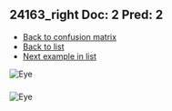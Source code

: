 ## 24163_right Doc: 2 Pred: 2
- [Back to confusion matrix](https://github.com/juliandewit/kaggle_retinopathy/blob/master/matrix.md)
- [Back to list](https://github.com/juliandewit/kaggle_retinopathy/blob/master/lists/22/list.md)
- [Next example in list](https://github.com/juliandewit/kaggle_retinopathy/blob/master/lists/22/24/24221_left.md)

![Eye](https://retinopaty.blob.core.windows.net/size1024/24163_right_2.jpeg)

### 

![Eye]()
